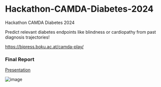 # Hackathon-CAMDA-Diabetes-2024
Hackathon CAMDA Diabetes 2024  

Predict relevant diabetes endpoints like blindness or cardiopathy from past diagnosis trajectories!  

https://bipress.boku.ac.at/camda-play/

### Final Report   
[Presentation](Final-Report.pptx.pdf)

![image](https://github.com/user-attachments/assets/9969d2be-1ba9-42c8-b278-e11147388900)
